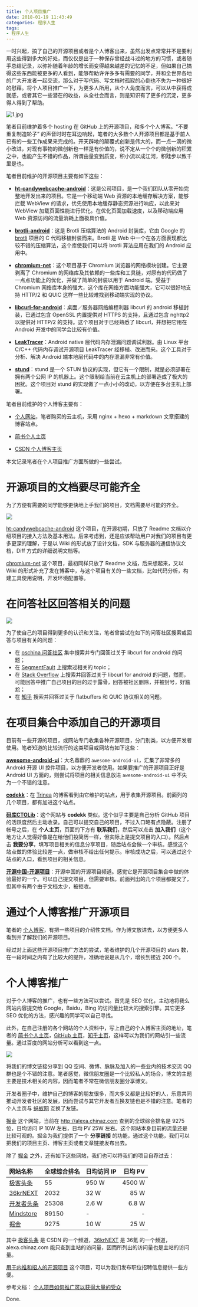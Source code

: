 ```yaml
---
title: 个人项目推广
date: 2018-01-19 11:43:49
categories: 程序人生
tags:
- 程序人生
---
```


一时兴起，搞了自己的开源项目或者是个人博客出来，虽然出发点常常并不是要利用这些得到多大的好处，而仅仅是出于一种保存曾经战斗过的地方的习惯，或者随手总结记录，以弥补随着年龄的增长而变得越来越差的记忆的不足，但如果自己搞得这些东西能被更多的人看到，能够帮助许许多多有需要的同学，并和全世界各地的广大开发者一起交流，那么对于写代码、写文档时孤寂的心倒也不失为一种很好的慰藉。将个人项目推广一下，为更多人所用，从个人角度而言，可以从中获得成就感，或者其它一些潜在的收益，从全社会而言，则是知识有了更多的沉淀，更多得人得到了帮助。
<!--more-->

![1.jpg](https://www.wolfcstech.com/images/1315506-15a25944cec8ed71.jpg)


笔者目前维护着多个 hosting 在 GitHub 上的开源项目，和多个个人博客。“不要重复制造轮子” 的声音时时在耳边响起，笔者的大多数个人开源项目都是基于前人已有的一些工作成果来完成的。开天辟地的颠覆式创新是伟大的，而一点一滴的微小改进，对现有事物的微创新也一样是有价值的，说不定从一个个的微创新的积累之中，也能产生不错的作品，所谓由量变到质变，积小流以成江河，积跬步以致千里是也。

笔者目前维护的开源项目主要有如下这些：

* **[ht-candywebcache-android](https://github.com/NEYouFan/ht-candywebcache-android)**：这是公司项目，是一个我们团队从零开始完整地开发出来的项目。它是一个移动端 Web 资源的本地缓存解决方案，能够拦截 WebView 的请求，优先使用本地缓存静态资源进行响应，以此来对 WebView 加载页面性能进行优化。在优化页面加载速度，以及移动端应用 Web 资源访问的流量消耗上面极具价值。

* **[brotli-android](https://github.com/NEYouFan/brotli-android)**：这是 Brotli 压缩算法的 Android 封装库，它由 Google 的 [brotli](https://github.com/google/brotli) 项目的 C 代码移植封装而来。Brotli 是 Web 中一个在各方面表现都比较不错的压缩算法，这个库使我们可以将 brotli 算法应用在我们的 Android 应用中。

* **[chromium-net](https://github.com/hanpfei/chromium-net)**：这个项目基于 Chromium 浏览器的网络模块创建。它主要剥离了 Chromium 的网络库及其依赖的一些库和工具链，对原有的代码做了一点点功能上的优化，并做了简单的封装以用于 Android 端。受益于 Chromium 网络库本身的强大，这个库在网络方面功能强大，它可以很好地支持 HTTP/2 和 QUIC 这样一些比较难找到移动端实现的协议。

* **[libcurl-for-android](https://github.com/hanpfei/libcurl-for-android)**：桌面／服务器网络编程利器 libcurl 的 android 移植封装，已通过包含 OpenSSL 内置提供对 HTTPS 的支持，且通过包含 nghttp2 以提供对 HTTP/2 的支持。这个项目对于已经熟悉了 libcurl，并想把它用在 Android 开发中的同学会比较有价值。

* **[LeakTracer](https://github.com/hanpfei/LeakTracer)**：Android native 层代码内存泄漏问题调试利器。由 Linux 平台 C/C++ 代码内存调试开源项目 LeakTracer 经移植、改进而来。这个工具对于分析、解决 Android 端本地层代码中的内存泄漏非常有价值。

* **[stund](https://github.com/hanpfei/stund)**：stund 是一个 STUN 协议的实现，但它有一个限制，就是必须部署在拥有两个公网 IP 的机器上。这个限制给当前在云主机上的部署造成了极大的困扰。这个项目对 stund 的实现做了一点小小的改动，以方便在多台主机上部署。

笔者目前维护的个人博客主要有：

 * [个人网站](https://www.wolfcstech.com/)，笔者购买的云主机，采用 nginx + hexo + markdown 文章搭建的博客站点。

 * [简书个人主页](https://www.jianshu.com/u/1109fa43aaf6)

 * [CSDN 个人博客主页](http://blog.csdn.net/tq08g2z)

本文记录笔者在个人项目推广方面所做的一些尝试。

# 开源项目的文档要尽可能齐全
为了方便有需要的同学能够更快地上手我们的项目，文档需要尽可能的齐全。

![](https://www.wolfcstech.com/images/1315506-cb07f7d769b83e0a.jpg)

[ht-candywebcache-android](https://github.com/NEYouFan/ht-candywebcache-android) 这个项目，在开源初期，只放了 Readme 文档以介绍项目的接入方法及基本用法。后来考虑到，还是应该帮助用户对我们的项目有更多更深的理解，于是以 Wiki 的形式放了设计文档，SDK 与服务器的通信协议文档，Diff 方式的详细说明文档等。

[chromium-net](https://github.com/hanpfei/chromium-net) 这个项目，最初同样只放了 Readme 文档，后来想起来，又以 Wiki 的形式补充了发在博客中，与这个项目有关的一些文档，比如代码分析，构建工具使用说明，开发环境配置等。

# 在问答社区回答相关的问题

![](https://www.wolfcstech.com/images/1315506-1f2a78658299259e.jpg)

为了使自己的项目得到更多的认识和关注，笔者曾尝试在如下的问答社区搜索或回答与项目有关的问题：
 * 在 [oschina 问答社区](https://www.oschina.net/question) 集中搜索并专门回答过关于 libcurl for android 的问题；
 * 在 [SegmentFault](https://segmentfault.com/) 上搜索过相关的 topic；
 * 在 [Stack Overflow](https://stackoverflow.com/) 上搜索并回答过关于 libcurl for android 的问题，然而，可能回答中推广自己项目的目的过于露骨，回答被社区删除，并被封号，好尴尬；
 * 在 [知乎](http://www.zhihu.com/) 搜索并回答过关于 flatbuffers 和 QUIC 协议相关的问题。

# 在项目集合中添加自己的开源项目

目前有一些开源的项目，或网站专门收集各种开源项目，分门别类，以方便开发者使用。笔者知道的比较流行的这类项目或网站有如下这些：

**[awesome-android-ui](https://github.com/wasabeef/awesome-android-ui)**：大名鼎鼎的 `awesome-android-ui`，汇集了非常多的 Android 开源 UI 控件项目，以方便开发者使用。如果要推广的开源项目正好是 Android UI 方面的，则尝试将项目的相关信息放进 `awesome-android-ui` 中不失为一个不错的注意。

**[codekk](http://p.codekk.com/)**：在 [Trinea](http://www.trinea.cn/dev-tools/development-tools/features-and-versions/) 的博客看到由它维护的站点，用于收集开源项目。前面列的几个项目，都有加进这个站点。

**[码库CTOLib](http://www.ctolib.com/)**：这个网站与 **codekk** 类似。这个似乎主要是自己分析 GitHub 项目的活跃度然后主动收录。自己可以提交自己的项目，不过入口略有点隐蔽。注册了帐号之后，在 **个人主页**，页面的下方有 **联系我们**，然后可以点击 **加入我们**（这个地方让人觉得好像是在给他们投简历一样，但实际上是提交项目的入口）。然后点击 **我要分享**，填写项目相关的信息分享项目，随后站点会做一个审核。感觉这个站点做的体验比较差一点，做审核不给出任何提示。审核成功之后，可以通过这个站点的入口，看到项目的相关信息。

**[开源中国-开源项目](https://www.oschina.net/project/zh)**：开源中国的开源项目频道。感觉它是开源项目集合中做的体验最好的一个。可以自己提交项目，但需要审核。前面列出的几个项目都提交了，但其中有两个由于文档太少，被拒收。

# 通过个人博客推广开源项目

笔者的 [个人博客](https://www.wolfcstech.com/)，有把一些项目的介绍性文档，作为博文放进去，以方便更多人看到并了解我们的开源项目。

经过对上面这些开源项目推广方法的尝试，笔者维护的几个开源项目的 stars 数，在一段时间之内有了比较大的提升，准确地说是从几个，增长到接近 200 个。

# 个人博客推广

对于个人博客的推广，也有一些方法可以尝试。首先是 SEO 优化，主动地将我么网站内容提交给 Google，Baidu，Bing 的访问量比较大的搜索引擎。其它更多 SEO 优化的方法，感兴趣的同学可以自己寻找。

此外，在自己注册的各个网站的个人资料中，写上自己的个人博客主页的地址，笔者的 [简书个人主页](https://www.jianshu.com/u/1109fa43aaf6)，[GitHub 主页](https://github.com/hanpfei)，[知乎主页](https://www.zhihu.com/people/han-peng-fei-49/activities)，这样可以为我们的网站引一些流量。通过百度的网站分析可以看到这一点。

![](https://www.wolfcstech.com/images/1315506-80eeaaf985c80052.png)

将我们的博文链接分享到 QQ 空间、微博、脉脉及加入的一些业内的技术交流 QQ 群也是个不错的注意。笔者感觉，微信朋友圈是一个比较私人的场合，博文的主题主要是技术相关的内容，因而笔者不常在微信朋友圈分享博文。

开发者圈子中，维护自己的博客的朋友很多，而大多又都是比较好的人，乐意共同推动开发者社区的发展，因而尝试与其它开发者互换友链也是不错的注意。笔者的个人主页与 [蚂蚁网](http://www.vants.org/) 互换了友链。

[掘金](https://juejin.im/timeline) 这个网站，当前在 http://alexa.chinaz.com 查到的全球综合排名是 9275 位，日均访问 IP 10W 左右，日均 PV 25W 左右。这个网站本身目前的流量还是比较可观的。掘金为我们提供了一个 **分享链接** 的功能，通过这个功能，我们可以把我们的项目主页、博客主页或者文章链接发布出去。

除了 [掘金](https://juejin.im/timeline) 之外，还有如下这些网站，我们也可以将我们的项目自荐过去：

| 网站名称    | 全球综合排名     | 日均访问 IP | 日均 PV |
|:--------|-------------|-------------|-------------:|
| [极客头条](http://geek.csdn.net/)  | 55 | 950 W | 4500 W |
| [36krNEXT](http://next.36kr.com/posts)  | 2032 | 32 W | 85 W |
| [开发者头条](http://toutiao.io/)  | 25308 | 2.6 W | 6.8 W |
| [Mindstore](http://mindstore.io/)  | 89150 | - | - |
| [掘金](https://juejin.im/timeline)  | 9275 | 10 W | 25 W |

其中 [极客头条](http://geek.csdn.net/) 是 CSDN 的一个频道，[36krNEXT](http://next.36kr.com/posts) 是 36氪 的一个频道，alexa.chinaz.com 能只查到主站的访问量，因而所列出的访问量也是主站的访问量。

[用于内推和招人的开源项目](http://b.codekk.com/detail/Trinea/%E7%94%A8%E4%BA%8E%E5%86%85%E6%8E%A8%E5%92%8C%E6%8B%9B%E4%BA%BA%E7%9A%84%E5%BC%80%E6%BA%90%E9%A1%B9%E7%9B%AE) 这个项目，可以为我们发布职位招聘信息提供一些方便。

参考文档：
[个人项目如何推广可以获得大量的受众](https://www.yunyingpai.com/market/147.html)

Done.
